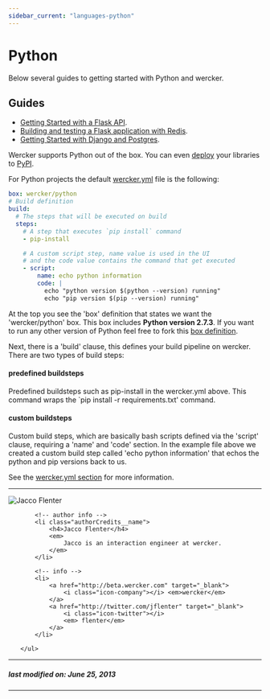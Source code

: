 ```yaml
---
sidebar_current: "languages-python"
---
```


# Python

Below several guides to getting started with Python and wercker.

## Guides

* [Getting Started with a Flask API](/articles/languages/python/flask.html "Getting Started with a Flask API ").
* [Building and testing a Flask application with Redis](/articles/languages/python/flaskredis.html "Building and testing a Flask application with Redis ").
* [Getting Started with Django and Postgres](/articles/languages/python/django-postgres.html "Getting Started with Django and Postgres").

Wercker supports Python out of the box. You can even [deploy](/articles/deployment/pypi.html) your libraries to [PyPI](http://pypi.python.org).

For Python projects the default [wercker.yml](/articles/werckeryml)
file is the following:

``` yaml
box: wercker/python
# Build definition
build:
  # The steps that will be executed on build
  steps:
    # A step that executes `pip install` command
    - pip-install

    # A custom script step, name value is used in the UI
    # and the code value contains the command that get executed
    - script:
        name: echo python information
        code: |
          echo "python version $(python --version) running"
          echo "pip version $(pip --version) running"
```

At the top you see the 'box' definition that states we want the 'wercker/python' box. This box includes **Python version 2.7.3**. If you want to run any other version of Python feel free to fork this [box definition](https://github.com/wercker/box-python).

Next, there is a 'build' clause, this defines your build pipeline on wercker. There are two types of build steps:

#### predefined buildsteps
Predefined buildsteps such as pip-install in the wercker.yml above. This command wraps the `pip install -r requirements.txt' command.

#### custom buildsteps
Custom build steps, which are basically bash scripts defined via the 'script' clause, requiring a 'name' and 'code' section. In the example file above we created a custom build step called 'echo python information' that echos the python and pip versions back to us.

See the [wercker.yml section](/articles/wercker.yml) for more information.


-------

<div class="authorCredits">
    <span class="profile-picture">
        <img src="https://secure.gravatar.com/avatar/7d9ef3d3f6911e6e4f9c51f6d99c48f8?d=identicon&s=192" alt="Jacco Flenter"/>
    </span>
    <ul class="authorCredits">

        <!-- author info -->
        <li class="authorCredits__name">
            <h4>Jacco Flenter</h4>
            <em>
                Jacco is an interaction engineer at wercker.
            </em>
        </li>

        <!-- info -->
        <li>
            <a href="http://beta.wercker.com" target="_blank">
                <i class="icon-company"></i> <em>wercker</em>
            </a>
            <a href="http://twitter.com/jflenter" target="_blank">
                <i class="icon-twitter"></i>
                <em> flenter</em>
            </a>
        </li>

    </ul>
</div>

-------
##### last modified on: June 25, 2013
-------
